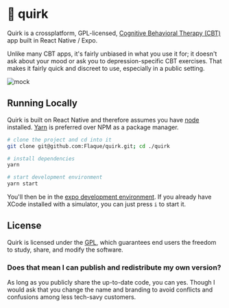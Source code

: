# 🐙 quirk

Quirk is a crossplatform, GPL-licensed, [Cognitive Behavioral Therapy (CBT)](https://en.wikipedia.org/wiki/Cognitive_behavioral_therapy#Declining_effectiveness) 
app built in React Native / Expo. 

Unlike many CBT apps, it's fairly unbiased in what you use it for; it doesn't ask about your mood or ask you 
to depression-specific CBT exercises. That makes it fairly quick and discreet to use, especially in a public 
setting. 

![mock](https://i.imgur.com/6yP25ej.png)

## Running Locally

Quirk is built on React Native and therefore assumes you have [node](https://nodejs.org/en/) installed. 
[Yarn](https://yarnpkg.com/en/) is preferred over NPM as a package manager.

```sh
# clone the project and cd into it
git clone git@github.com:Flaque/quirk.git; cd ./quirk

# install dependencies
yarn

# start development environment 
yarn start
```

You'll then be in the [expo development environment](https://docs.expo.io/versions/latest/). 
If you already have XCode installed with a simulator, you can just press `i` to start it.

## License

Quirk is licensed under the [GPL](https://en.wikipedia.org/wiki/GNU_General_Public_License), which 
guarantees end users the freedom to study, share, and modify the software.

### Does that mean I can publish and redistribute my own version?

As long as you publicly share the up-to-date code, you can yes. Though I would ask that you change the name and branding 
to avoid conflicts and confusions among less tech-savy customers.
